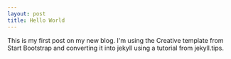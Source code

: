 ```yaml
---
layout: post
title: Hello World
---
```


This is my first post on my new blog.  I'm using the Creative template from Start Bootstrap and converting it into jekyll using a tutorial from jekyll.tips.
